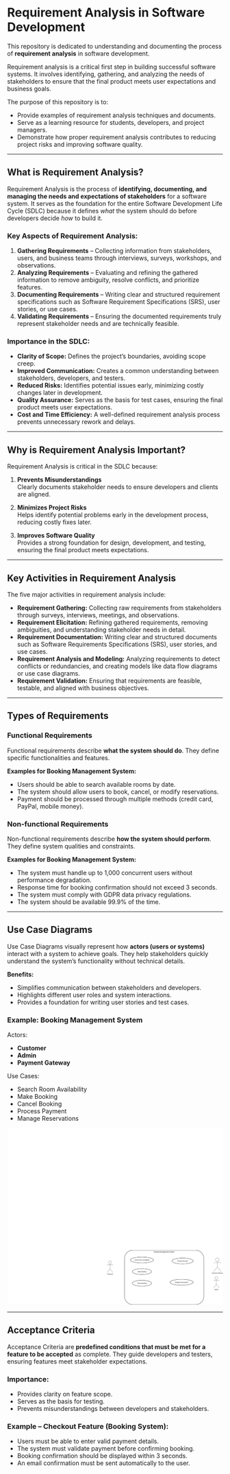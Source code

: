 # Requirement Analysis in Software Development

This repository is dedicated to understanding and documenting the process of **requirement analysis** in software development.  

Requirement analysis is a critical first step in building successful software systems. It involves identifying, gathering, and analyzing the needs of stakeholders to ensure that the final product meets user expectations and business goals.  

The purpose of this repository is to:
- Provide examples of requirement analysis techniques and documents.
- Serve as a learning resource for students, developers, and project managers.
- Demonstrate how proper requirement analysis contributes to reducing project risks and improving software quality.

---

## What is Requirement Analysis?

Requirement Analysis is the process of **identifying, documenting, and managing the needs and expectations of stakeholders** for a software system. It serves as the foundation for the entire Software Development Life Cycle (SDLC) because it defines *what* the system should do before developers decide *how* to build it.

### Key Aspects of Requirement Analysis:
1. **Gathering Requirements** – Collecting information from stakeholders, users, and business teams through interviews, surveys, workshops, and observations.  
2. **Analyzing Requirements** – Evaluating and refining the gathered information to remove ambiguity, resolve conflicts, and prioritize features.  
3. **Documenting Requirements** – Writing clear and structured requirement specifications such as Software Requirement Specifications (SRS), user stories, or use cases.  
4. **Validating Requirements** – Ensuring the documented requirements truly represent stakeholder needs and are technically feasible.  

### Importance in the SDLC:
- **Clarity of Scope:** Defines the project’s boundaries, avoiding scope creep.  
- **Improved Communication:** Creates a common understanding between stakeholders, developers, and testers.  
- **Reduced Risks:** Identifies potential issues early, minimizing costly changes later in development.  
- **Quality Assurance:** Serves as the basis for test cases, ensuring the final product meets user expectations.  
- **Cost and Time Efficiency:** A well-defined requirement analysis process prevents unnecessary rework and delays.  

---

## Why is Requirement Analysis Important?

Requirement Analysis is critical in the SDLC because:

1. **Prevents Misunderstandings**  
   Clearly documents stakeholder needs to ensure developers and clients are aligned.  

2. **Minimizes Project Risks**  
   Helps identify potential problems early in the development process, reducing costly fixes later.  

3. **Improves Software Quality**  
   Provides a strong foundation for design, development, and testing, ensuring the final product meets expectations.  

---

## Key Activities in Requirement Analysis

The five major activities in requirement analysis include:

- **Requirement Gathering:** Collecting raw requirements from stakeholders through surveys, interviews, meetings, and observations.  
- **Requirement Elicitation:** Refining gathered requirements, removing ambiguities, and understanding stakeholder needs in detail.  
- **Requirement Documentation:** Writing clear and structured documents such as Software Requirements Specifications (SRS), user stories, and use cases.  
- **Requirement Analysis and Modeling:** Analyzing requirements to detect conflicts or redundancies, and creating models like data flow diagrams or use case diagrams.  
- **Requirement Validation:** Ensuring that requirements are feasible, testable, and aligned with business objectives.  

---

## Types of Requirements

### Functional Requirements
Functional requirements describe **what the system should do**. They define specific functionalities and features.

**Examples for Booking Management System:**
- Users should be able to search available rooms by date.  
- The system should allow users to book, cancel, or modify reservations.  
- Payment should be processed through multiple methods (credit card, PayPal, mobile money).  

### Non-functional Requirements
Non-functional requirements describe **how the system should perform**. They define system qualities and constraints.

**Examples for Booking Management System:**
- The system must handle up to 1,000 concurrent users without performance degradation.  
- Response time for booking confirmation should not exceed 3 seconds.  
- The system must comply with GDPR data privacy regulations.  
- The system should be available 99.9% of the time.  

---

## Use Case Diagrams

Use Case Diagrams visually represent how **actors (users or systems)** interact with a system to achieve goals. They help stakeholders quickly understand the system’s functionality without technical details.

**Benefits:**
- Simplifies communication between stakeholders and developers.  
- Highlights different user roles and system interactions.  
- Provides a foundation for writing user stories and test cases.  

### Example: Booking Management System

Actors:
- **Customer**
- **Admin**
- **Payment Gateway**

Use Cases:
- Search Room Availability  
- Make Booking  
- Cancel Booking  
- Process Payment  
- Manage Reservations  

![Use Case Diagram](./alx-booking-uc.png)

---

## Acceptance Criteria

Acceptance Criteria are **predefined conditions that must be met for a feature to be accepted** as complete. They guide developers and testers, ensuring features meet stakeholder expectations.

### Importance:
- Provides clarity on feature scope.  
- Serves as the basis for testing.  
- Prevents misunderstandings between developers and stakeholders.  

### Example – Checkout Feature (Booking System):
- Users must be able to enter valid payment details.  
- The system must validate payment before confirming booking.  
- Booking confirmation should be displayed within 3 seconds.  
- An email confirmation must be sent automatically to the user.  
